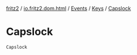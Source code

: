 [fritz2](../../../index.md) / [io.fritz2.dom.html](../../index.md) / [Events](../index.md) / [Keys](index.md) / [Capslock](./-capslock.md)

# Capslock

`Capslock`